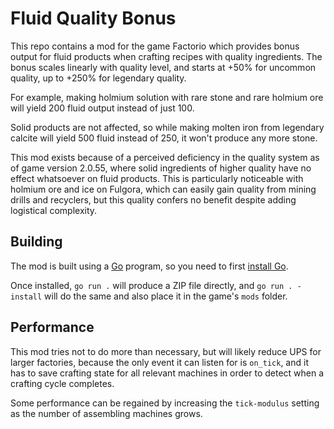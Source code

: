 # Fluid Quality Bonus

This repo contains a mod for the game Factorio which provides bonus
output for fluid products when crafting recipes with quality ingredients.
The bonus scales linearly with quality level, and starts at +50% for uncommon
quality, up to +250% for legendary quality.

For example, making holmium solution with rare stone and rare holmium ore
will yield 200 fluid output instead of just 100.

Solid products are not affected, so while making molten iron from legendary
calcite will yield 500 fluid instead of 250, it won't produce any more stone.

This mod exists because of a perceived deficiency in the quality system
as of game version 2.0.55, where solid ingredients of higher quality
have no effect whatsoever on fluid products. This is particularly noticeable
with holmium ore and ice on Fulgora, which can easily gain quality from
mining drills and recyclers, but this quality confers no benefit despite
adding logistical complexity.

## Building

The mod is built using a [Go](https://go.dev) program, so you need to first
[install Go](https://go.dev/dl/).

Once installed, `go run .` will produce a ZIP file directly, and
`go run . - install` will do the same and also place it in the game's `mods`
folder.

## Performance

This mod tries not to do more than necessary, but will likely reduce UPS
for larger factories, because the only event it can listen for is `on_tick`,
and it has to save crafting state for all relevant machines in order to detect
when a crafting cycle completes.

Some performance can be regained by increasing the `tick-modulus` setting as
the number of assembling machines grows.
